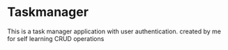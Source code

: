 # Taskmanager
This is a task manager application with user authentication. created by me for self learning CRUD operations

